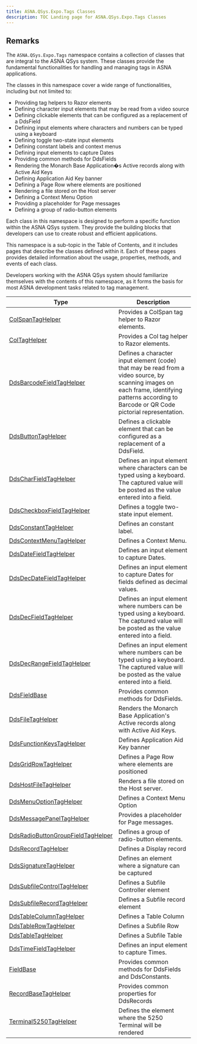 ```yaml
---
title: ASNA.QSys.Expo.Tags Classes
description: TOC Landing page for ASNA.QSys.Expo.Tags Classes
---
```


## Remarks

The `ASNA.QSys.Expo.Tags` namespace contains a collection of classes that are integral to the ASNA QSys system. These classes provide the fundamental functionalities for handling and managing tags in ASNA applications.

The classes in this namespace cover a wide range of functionalities, including but not limited to:

- Providing tag helpers to Razor elements
- Defining character input elements that may be read from a video source
- Defining clickable elements that can be configured as a replacement of a DdsField
- Defining input elements where characters and numbers can be typed using a keyboard
- Defining toggle two-state input elements
- Defining constant labels and context menus
- Defining input elements to capture Dates
- Providing common methods for DdsFields
- Rendering the Monarch Base Application�s Active records along with Active Aid Keys
- Defining Application Aid Key banner
- Defining a Page Row where elements are positioned
- Rendering a file stored on the Host server
- Defining a Context Menu Option
- Providing a placeholder for Page messages
- Defining a group of radio-button elements

Each class in this namespace is designed to perform a specific function within the ASNA QSys system. They provide the building blocks that developers can use to create robust and efficient applications.

This namespace is a sub-topic in the Table of Contents, and it includes pages that describe the classes defined within it. Each of these pages provides detailed information about the usage, properties, methods, and events of each class.

Developers working with the ASNA QSys system should familiarize themselves with the contents of this namespace, as it forms the basis for most ASNA development tasks related to tag management.

| Type | Description |
| --- | --- |
| [ColSpanTagHelper](/reference/expo/qsys-expo-tags/col-span-tag-helper.html) | Provides a ColSpan tag helper to Razor elements.  |
| [ColTagHelper](/reference/expo/qsys-expo-tags/col-tag-helper.html) | Provides a Col tag helper to Razor elements.  |
| [DdsBarcodeFieldTagHelper](/reference/expo/qsys-expo-tags/dds-barcode-field-tag-helper.html) | Defines a character input element (code) that may be read from a video source, by scanning images on each frame, identifying patterns according to Barcode or QR Code pictorial representation. |
| [DdsButtonTagHelper](/reference/expo/qsys-expo-tags/dds-button-tag-helper.html) | Defines a clickable element that can be configured as a replacement of a DdsField.  |
| [DdsCharFieldTagHelper](/reference/expo/qsys-expo-tags/dds-char-field-tag-helper.html) | Defines an input element where characters can be typed using a keyboard. The captured value will be posted as the value entered into a field.  |
| [DdsCheckboxFieldTagHelper](/reference/expo/qsys-expo-tags/dds-checkbox-field-tag-helper.html) | Defines a toggle two-state input element. |
| [DdsConstantTagHelper](/reference/expo/qsys-expo-tags/dds-constant-tag-helper.html) | Defines an constant label. |
| [DdsContextMenuTagHelper](/reference/expo/qsys-expo-tags/dds-context-menu-tag-helper.html) | Defines a Context Menu. |
| [DdsDateFieldTagHelper](/reference/expo/qsys-expo-tags/dds-date-field-tag-helper.html) | Defines an input element to capture Dates. |
| [DdsDecDateFieldTagHelper](/reference/expo/qsys-expo-tags/dds-dec-date-field-tag-helper.html) | Defines an input element to capture Dates for fields defined as decimal values. |
| [DdsDecFieldTagHelper](/reference/expo/qsys-expo-tags/dds-dec-field-tag-helper.html) | Defines an input element where numbers can be typed using a keyboard. The captured value will be posted as the value entered into a field.  |
| [DdsDecRangeFieldTagHelper](/reference/expo/qsys-expo-tags/dds-dec-range-field-tag-helper.html) | Defines an input element where numbers can be typed using a keyboard. The captured value will be posted as the value entered into a field.  |
| [DdsFieldBase](/reference/expo/qsys-expo-tags/dds-field-base.html) | Provides common methods for DdsFields. |
| [DdsFileTagHelper](/reference/expo/qsys-expo-tags/dds-file-tag-helper.html) | Renders the Monarch Base Application's Active records along with Active Aid Keys. |
| [DdsFunctionKeysTagHelper](/reference/expo/qsys-expo-tags/dds-function-keys-tag-helper.html) | Defines Application Aid Key banner |
| [DdsGridRowTagHelper](/reference/expo/qsys-expo-tags/dds-grid-row-tag-helper.html) | Defines a Page Row where elements are positioned |
| [DdsHostFileTagHelper](/reference/expo/qsys-expo-tags/dds-host-file-tag-helper.html) | Renders a file stored on the Host server. |
| [DdsMenuOptionTagHelper](/reference/expo/qsys-expo-tags/dds-menu-option-tag-helper.html) | Defines a Context Menu Option |
| [DdsMessagePanelTagHelper](/reference/expo/qsys-expo-tags/dds-message-panel-tag-helper.html) | Provides a placeholder for Page messages. |
| [DdsRadioButtonGroupFieldTagHelper](/reference/expo/qsys-expo-tags/dds-radio-button-group-field-tag-helper.html) | Defines a group of radio-button elements. |
| [DdsRecordTagHelper](/reference/expo/qsys-expo-tags/dds-record-tag-helper.html) | Defines a Display record |
| [DdsSignatureTagHelper](/reference/expo/qsys-expo-tags/dds-signature-tag-helper.html) | Defines an element where a signature can be captured |
| [DdsSubfileControlTagHelper](/reference/expo/qsys-expo-tags/dds-subfile-control-tag-helper.html) | Defines a Subfile Controller element |
| [DdsSubfileRecordTagHelper](/reference/expo/qsys-expo-tags/dds-subfile-record-tag-helper.html) | Defines a Subfile record element |
| [DdsTableColumnTagHelper](/reference/expo/qsys-expo-tags/dds-table-column-tag-helper.html) | Defines a Table Column |
| [DdsTableRowTagHelper](/reference/expo/qsys-expo-tags/dds-table-row-tag-helper.html) | Defines a Subfile Row |
| [DdsTableTagHelper](/reference/expo/qsys-expo-tags/dds-table-tag-helper.html) | Defines a Subfile Table |
| [DdsTimeFieldTagHelper](/reference/expo/qsys-expo-tags/dds-time-field-tag-helper.html) | Defines an input element to capture Times. |
| [FieldBase](/reference/expo/qsys-expo-tags/field-base.html) | Provides common methods for DdsFields and DdsConstants. |
| [RecordBaseTagHelper](/reference/expo/qsys-expo-tags/record-base-tag-helper.html) | Provides common properties for DdsRecords |
| [Terminal5250TagHelper](/reference/expo/qsys-expo-tags/terminal5250-tag-helper.html) | Defines the element where the 5250 Terminal will be rendered |
